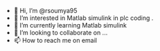 - 👋 Hi, I’m @rsoumya95
- 👀 I’m interested in Matlab simulink in plc coding .
- 🌱 I’m currently learning Matlab simulink
- 💞️ I’m looking to collaborate on ...
- 📫 How to reach me on email 

<!---
rsoumya95/rsoumya95 is a ✨ special ✨ repository because its `README.md` (this file) appears on your GitHub profile.
You can click the Preview link to take a look at your changes.
--->
